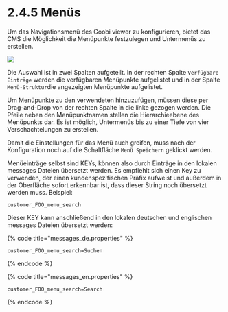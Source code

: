 # 2.4.5 Menüs

Um das Navigationsmenü des Goobi viewer zu konfigurieren, bietet das CMS die Möglichkeit die Menüpunkte festzulegen und Untermenüs zu erstellen.

![](../../../.gitbook/assets/de\_menus.png)

Die Auswahl ist in zwei Spalten aufgeteilt. In der rechten Spalte `Verfügbare Einträge` werden die verfügbaren Menüpunkte aufgelistet und in der Spalte `Menü-Struktur`die angezeigten Menüpunkte aufgelistet.

Um Menüpunkte zu den verwendeten hinzuzufügen, müssen diese per Drag-and-Drop von der rechten Spalte in die linke gezogen werden. Die Pfeile neben den Menüpunktnamen stellen die Hierarchieebene des Menüpunkts dar. Es ist möglich, Untermenüs bis zu einer Tiefe von vier Verschachtelungen zu erstellen.

Damit die Einstellungen für das Menü auch greifen, muss nach der Konfiguration noch auf die Schaltfläche `Menü Speichern` geklickt werden.

Menüeinträge selbst sind KEYs, können also durch Einträge in den lokalen messages Dateien übersetzt werden. Es empfiehlt sich einen Key zu verwenden, der einen kundenspezifischen Präfix aufweist und außerdem in der Oberfläche sofort erkennbar ist, dass dieser String noch übersetzt werden muss. Beispiel:

```
customer_FOO_menu_search
```

Dieser KEY kann anschließend in den lokalen deutschen und englischen messages Dateien übersetzt werden:

{% code title="messages_de.properties" %}
```
customer_FOO_menu_search=Suchen
```
{% endcode %}

{% code title="messages_en.properties" %}
```
customer_FOO_menu_search=Search
```
{% endcode %}
